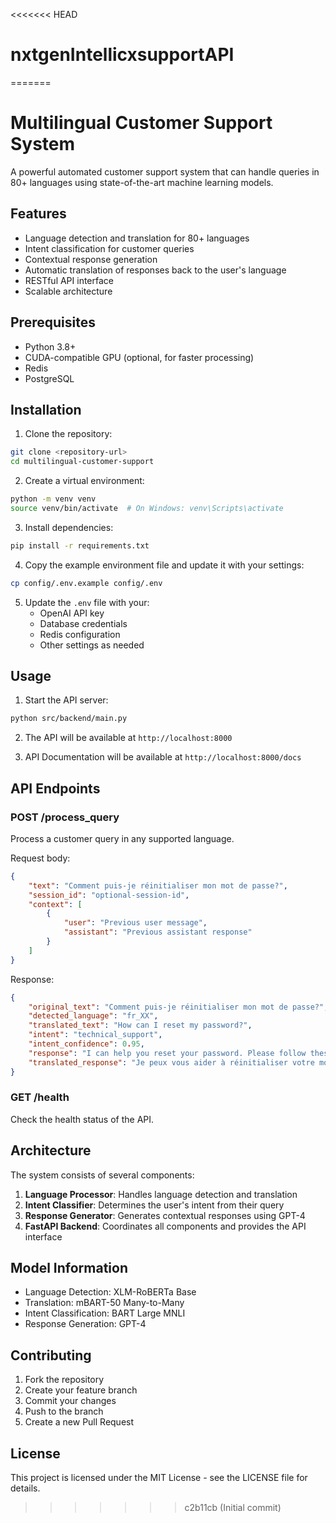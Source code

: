 <<<<<<< HEAD
# nxtgenIntellicxsupportAPI
=======
# Multilingual Customer Support System

A powerful automated customer support system that can handle queries in 80+ languages using state-of-the-art machine learning models.

## Features

- Language detection and translation for 80+ languages
- Intent classification for customer queries
- Contextual response generation
- Automatic translation of responses back to the user's language
- RESTful API interface
- Scalable architecture

## Prerequisites

- Python 3.8+
- CUDA-compatible GPU (optional, for faster processing)
- Redis
- PostgreSQL

## Installation

1. Clone the repository:
```bash
git clone <repository-url>
cd multilingual-customer-support
```

2. Create a virtual environment:
```bash
python -m venv venv
source venv/bin/activate  # On Windows: venv\Scripts\activate
```

3. Install dependencies:
```bash
pip install -r requirements.txt
```

4. Copy the example environment file and update it with your settings:
```bash
cp config/.env.example config/.env
```

5. Update the `.env` file with your:
   - OpenAI API key
   - Database credentials
   - Redis configuration
   - Other settings as needed

## Usage

1. Start the API server:
```bash
python src/backend/main.py
```

2. The API will be available at `http://localhost:8000`

3. API Documentation will be available at `http://localhost:8000/docs`

## API Endpoints

### POST /process_query

Process a customer query in any supported language.

Request body:
```json
{
    "text": "Comment puis-je réinitialiser mon mot de passe?",
    "session_id": "optional-session-id",
    "context": [
        {
            "user": "Previous user message",
            "assistant": "Previous assistant response"
        }
    ]
}
```

Response:
```json
{
    "original_text": "Comment puis-je réinitialiser mon mot de passe?",
    "detected_language": "fr_XX",
    "translated_text": "How can I reset my password?",
    "intent": "technical_support",
    "intent_confidence": 0.95,
    "response": "I can help you reset your password. Please follow these steps...",
    "translated_response": "Je peux vous aider à réinitialiser votre mot de passe. Veuillez suivre ces étapes..."
}
```

### GET /health

Check the health status of the API.

## Architecture

The system consists of several components:

1. **Language Processor**: Handles language detection and translation
2. **Intent Classifier**: Determines the user's intent from their query
3. **Response Generator**: Generates contextual responses using GPT-4
4. **FastAPI Backend**: Coordinates all components and provides the API interface

## Model Information

- Language Detection: XLM-RoBERTa Base
- Translation: mBART-50 Many-to-Many
- Intent Classification: BART Large MNLI
- Response Generation: GPT-4

## Contributing

1. Fork the repository
2. Create your feature branch
3. Commit your changes
4. Push to the branch
5. Create a new Pull Request

## License

This project is licensed under the MIT License - see the LICENSE file for details. 
>>>>>>> c2b11cb (Initial commit)
